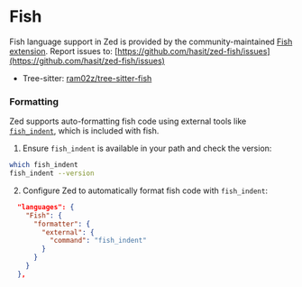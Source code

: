 # Fish

Fish language support in Zed is provided by the community-maintained [Fish extension](https://github.com/hasit/zed-fish).
Report issues to: [https://github.com/hasit/zed-fish/issues](https://github.com/hasit/zed-fish/issues)

- Tree-sitter: [ram02z/tree-sitter-fish](https://github.com/ram02z/tree-sitter-fish)

### Formatting

Zed supports auto-formatting fish code using external tools like [`fish_indent`](https://fishshell.com/docs/current/cmds/fish_indent.html), which is included with fish.

1. Ensure `fish_indent` is available in your path and check the version:

```sh
which fish_indent
fish_indent --version
```

2. Configure Zed to automatically format fish code with `fish_indent`:

```json [settings]
  "languages": {
    "Fish": {
      "formatter": {
        "external": {
          "command": "fish_indent"
        }
      }
    }
  },
```
